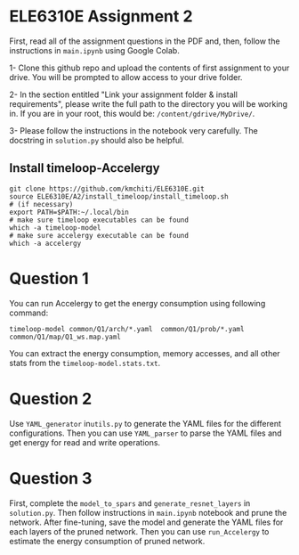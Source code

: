 # ELE6310E Assignment 2

First, read all of the assignment questions in the PDF and, then, follow the instructions in `main.ipynb` using Google Colab.

1- Clone this github repo and upload the contents of first assignment to your drive. You will be prompted to allow access to your drive folder.

2- In the section entitled "Link your assignment folder & install requirements", please write the full path to the directory you will be working in. If you are in your root, this would be: `/content/gdrive/MyDrive/`.

3- Please follow the instructions in the notebook very carefully. The docstring in `solution.py` should also be helpful.

## Install timeloop-Accelergy
```
git clone https://github.com/kmchiti/ELE6310E.git
source ELE6310E/A2/install_timeloop/install_timeloop.sh
# (if necessary)
export PATH=$PATH:~/.local/bin
# make sure timeloop executables can be found
which -a timeloop-model
# make sure accelergy executable can be found
which -a accelergy
```

# Question 1
You can run Accelergy to get the energy consumption using following command:
```
timeloop-model common/Q1/arch/*.yaml  common/Q1/prob/*.yaml  common/Q1/map/Q1_ws.map.yaml
```
You can extract the energy consumption, memory accesses, and all other stats from the `timeloop-model.stats.txt`. 

# Question 2
Use `YAML_generator` in`utils.py` to generate the YAML files for the different configurations. Then you can use `YAML_parser` to parse the YAML files and get energy for read and write operations.

# Question 3
First, complete the `model_to_spars` and `generate_resnet_layers` in `solution.py`. Then follow instructions in `main.ipynb` notebook and prune the network. After fine-tuning, save the model and generate the YAML files for each layers of the pruned network. Then you can use `run_Accelergy` to estimate the energy consumption of pruned network.